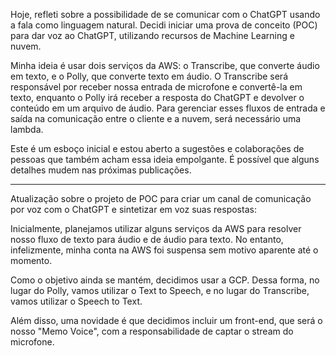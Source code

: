 Hoje, refleti sobre a possibilidade de se comunicar com o ChatGPT usando a fala como linguagem natural. Decidi iniciar uma prova de conceito (POC) para dar voz ao ChatGPT, utilizando recursos de Machine Learning e nuvem.

Minha ideia é usar dois serviços da AWS: o Transcribe, que converte áudio em texto, e o Polly, que converte texto em áudio. O Transcribe será responsável por receber nossa entrada de microfone e convertê-la em texto, enquanto o Polly irá receber a resposta do ChatGPT e devolver o conteúdo em um arquivo de áudio. Para gerenciar esses fluxos de entrada e saída na comunicação entre o cliente e a nuvem, será necessário uma lambda.

Este é um esboço inicial e estou aberto a sugestões e colaborações de pessoas que também acham essa ideia empolgante. É possível que alguns detalhes mudem nas próximas publicações.



---------




Atualização sobre o projeto de POC para criar um canal de comunicação por voz com o ChatGPT e sintetizar em voz suas respostas:

Inicialmente, planejamos utilizar alguns serviços da AWS para resolver nosso fluxo de texto para áudio e de áudio para texto. No entanto, infelizmente, minha conta na AWS foi suspensa sem motivo aparente até o momento.

Como o objetivo ainda se mantém, decidimos usar a GCP. Dessa forma, no lugar do Polly, vamos utilizar o Text to Speech, e no lugar do Transcribe, vamos utilizar o Speech to Text.

Além disso, uma novidade é que decidimos incluir um front-end, que será o nosso "Memo Voice", com a responsabilidade de captar o stream do microfone.